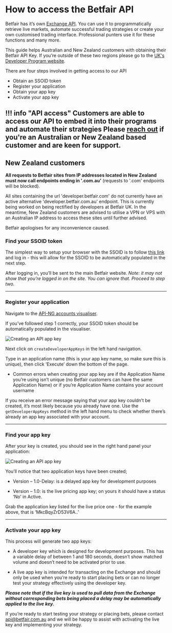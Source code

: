 # How to access the Betfair API

Betfair has it’s own [Exchange API](http://developer.betfair.com). You can use it to programmatically retrieve live markets, automate successful trading strategies or create your own customised trading interface. Professional punters use it for these functions and many more.

This guide helps Australian and New Zealand customers with obtaining their Betfair API Key. If you’re outside of these two regions please go to the [UK's Developer Program website](http://developer.betfair.com).

There are four steps involved in getting access to our API

- Obtain an SSOID token
- Register your application
- Obtain your app key
- Activate your app key

!!! info "API access"
    Customers are able to access our API to embed it into their programs and automate their strategies
    Please [reach out](mailto:api@betfair.com.au) if you're an Australian or New Zealand based customer and are keen for support.
---

## New Zealand customers
**All requests to Betfair sites from IP addresses located in New Zealand must now call endpoints ending in '.com.au'** (requests to '.com' endpoints will be blocked).

All sites containing the url 'developer.betfair.com' do not currently have an active alternative 'developer.betfair.com.au' endpoint. This is currently being worked on being rectified by developers at Betfair UK.
In the meantime, New Zealand customers are advised to utilise a VPN or VPS with an Australian IP address to access these sites until further advised. 

Betfair apologises for any inconvenience caused.

### Find your SSOID token
The simplest way to setup your browser with the SSOID is to follow <a href="https://identitysso.betfair.com/view/login?product=home.betfair.int&url=https%3A%2F%2Fwww.betfair.com.au%2F" target="_blank">this link</a> and log in - this will allow for the SSOID to be automatically populated in the next step. 

After logging in, you’ll be sent to the main Betfair website. *Note: it may not show that you’re logged in on the site. You can ignore that. Proceed to step two.*

---
### Register your application
Navigate to the <a href="https://docs.developer.betfair.com/visualisers/api-ng-account-operations/" target="_blank">API-NG accounts visualiser</a>.

If you’ve followed step 1 correctly, your SSOID token should be automatically populated in the visualiser.

![Creating an API app key](./img/apiVisualiser.png)

Next click on `createDeveloperAppKeys` in the left hand navigation.

Type in an application name (this is your app key name, so make sure this is unique), then click ‘Execute’ down the bottom of the page.

- Common errors when creating your app key are if the Application Name you’re using isn’t unique (no Betfair customers can have the same Application Name) or if you’re Application Name contains your account username
 
If you receive an error message saying that your app key couldn’t be created, it’s most likely because you already have one. Use the `getDeveloperAppKeys` method in the left hand menu to check whether there’s already an app key associated with your account.

---
### Find your app key
After your key is created, you should see in the right hand panel your application:

![Creating an API app key](./img/apiAppKey.png)

You’ll notice that two application keys have been created;

- Version – 1.0-Delay: is a delayed app key for development purposes

- Version – 1.0: is the live pricing app key; on yours it should have a status ‘No’ in Active.

Grab the application key listed for the live price one - for the example above, that is ‘MkcBqyZrD53V6A..’

---
### Activate your app key
This process will generate two app keys: 

- A developer key which is designed for development purposes. This has a variable delay of between 1 and 180 seconds, doesn’t show matched volume and doesn’t need to be activated prior to use.

- A live app key is intended for transacting on the Exchange and should only be used when you’re ready to start placing bets or can no longer test your strategy effectively using the developer key. 

***Please note that if the live key is used to pull data from the Exchange without corresponding bets being placed a delay may be automatically applied to the live key.***

If you’re ready to start testing your strategy or placing bets, please contact api@betfair.com.au and we will be happy to assist with activating the live key and implementing your strategy. 